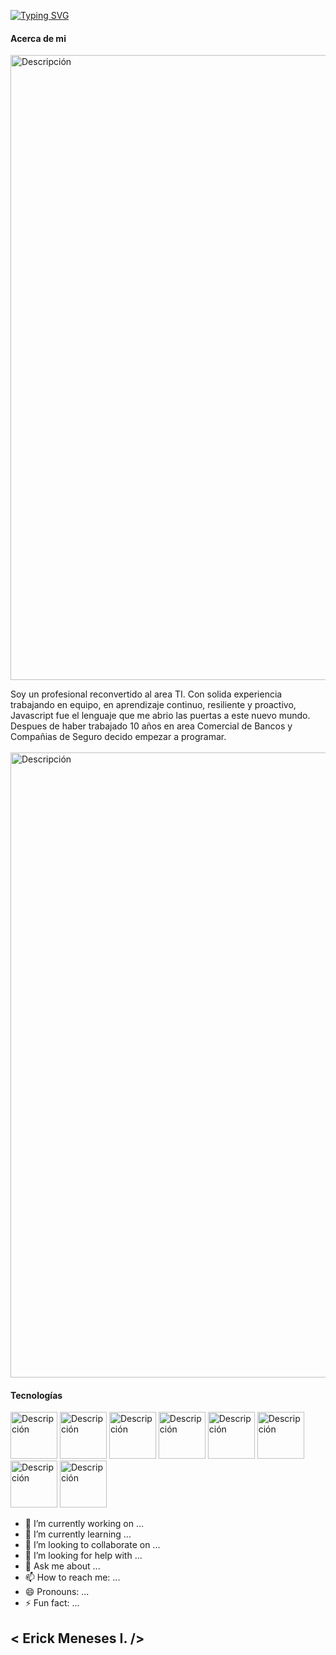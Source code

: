 [![Typing SVG](https://readme-typing-svg.demolab.com?font=Fira+Code&pause=1000&width=435&lines=%F0%9F%91%8B+Hi%2C+I%E2%80%99m+ErickFullDevelop;Fullstack+Developer+in+Javascript)](https://git.io/typing-svg)

  

#### Acerca de mi 
<img src="https://user-images.githubusercontent.com/73097560/115834477-dbab4500-a447-11eb-908a-139a6edaec5c.gif" alt="Descripción" width="1000">

Soy un profesional reconvertido al area TI. Con solida experiencia trabajando en equipo, en aprendizaje continuo, resiliente y proactivo, Javascript fue el lenguaje que me abrio las puertas a este nuevo mundo. Despues de haber trabajado 10 años en area Comercial de Bancos y Compañias de Seguro decido empezar a programar.
<br>    <br>
<img src="https://user-images.githubusercontent.com/73097560/115834477-dbab4500-a447-11eb-908a-139a6edaec5c.gif" alt="Descripción" width="1000">


#### Tecnologías
 

 <img src="https://github.com/user-attachments/assets/4091ec01-28be-4bc0-a387-33248cc5c24a" alt="Descripción" width="75">

 <img src="https://github.com/user-attachments/assets/cfec91b5-0262-463f-99d3-c07c1b2ea06f" alt="Descripción" width="75">

 <img src="https://github.com/user-attachments/assets/b9905a26-bee4-40c3-afdd-9470a6dbbd1b" alt="Descripción" width="75">

 <img src="https://github.com/user-attachments/assets/a4e33311-52fa-4603-832f-5dec17e31411" alt="Descripción" width="75">

 <img src="https://github.com/user-attachments/assets/92a62a1b-1a89-4a85-817e-7ddd52a0cce0" alt="Descripción" width="75">
 
 <img src="https://github.com/user-attachments/assets/e5c3c7ce-2d2e-4922-93bc-b1c0c9fb8e21" alt="Descripción" width="75">

 <img src="https://github.com/user-attachments/assets/f1c88136-15cb-4a92-b05b-cbab4e76e6f4" alt="Descripción" width="75">

 <img src="https://github.com/user-attachments/assets/8ec73860-0408-4d07-b168-d246cea73b51" alt="Descripción" width="75">



- 🔭 I’m currently working on ...
 - 🌱 I’m currently learning ...
 - 👯 I’m looking to collaborate on ...
 - 🤔 I’m looking for help with ...
 - 💬 Ask me about ...
 - 📫 How to reach me: ...
 - 😄 Pronouns: ...
 - ⚡ Fun fact: ...

## < Erick Meneses I. />




<!---
ErickFullDevelop/ErickFullDevelop is a ✨ special ✨ repository because its `README.md` (this file) appears on your GitHub profile.
You can click the Preview link to take a look at your changes.
--->
